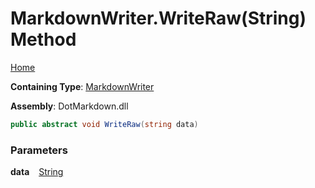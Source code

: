 # MarkdownWriter\.WriteRaw\(String\) Method

[Home](../../../README.md)

**Containing Type**: [MarkdownWriter](../README.md)

**Assembly**: DotMarkdown\.dll

```csharp
public abstract void WriteRaw(string data)
```

### Parameters

**data** &ensp; [String](https://docs.microsoft.com/en-us/dotnet/api/system.string)